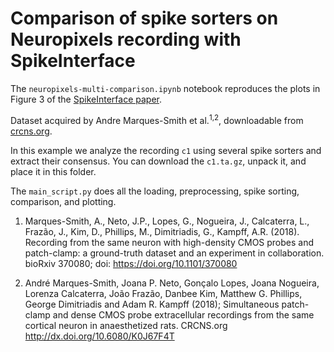 # Comparison of spike sorters on Neuropixels recording with SpikeInterface

The `neuropixels-multi-comparison.ipynb` notebook reproduces the plots in Figure 3 of the [SpikeInterface paper](https://www.biorxiv.org/content/10.1101/796599v1).

Dataset acquired by Andre Marques-Smith et al.<sup>1,2</sup>, downloadable from [crcns.org](http://dx.doi.org/10.6080/K0J67F4T).

In this example we analyze the recording `c1` using several spike sorters and extract their consensus.
You can download the `c1.ta.gz`, unpack it, and place it in this folder.

The `main_script.py` does all the loading, preprocessing, spike sorting, comparison, and plotting.

1. Marques-Smith, A., Neto, J.P., Lopes, G., Nogueira, J., Calcaterra, L., Frazão, J., Kim, D., Phillips, M., Dimitriadis, G., Kampff, A.R. (2018). Recording from the same neuron with high-density CMOS probes and patch-clamp: a ground-truth dataset and an experiment in collaboration. bioRxiv 370080; doi: https://doi.org/10.1101/370080

2. André Marques-Smith, Joana P. Neto, Gonçalo Lopes, Joana Nogueira, Lorenza Calcaterra, João Frazão, Danbee Kim, Matthew G. Phillips, George Dimitriadis and Adam R. Kampff (2018); Simultaneous patch-clamp and dense CMOS probe extracellular recordings from the same cortical neuron in anaesthetized rats. CRCNS.org http://dx.doi.org/10.6080/K0J67F4T
